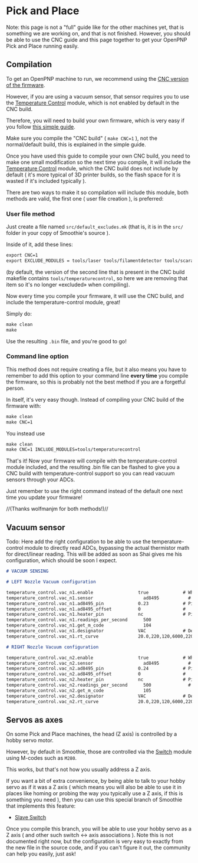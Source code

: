 
# Pick and Place

Note: this page is not a "full" guide like for the other machines yet, that is something we are working on, and that is not finished. However, you should be able to use the CNC guide and this page together to get your OpenPNP Pick and Place running easily.

## Compilation

To get an OpenPNP machine to run, we recommend using the [CNC version of the firmware](grbl-mode).

However, if you are using a vacuum sensor, that sensor requires you to use the [Temperature Control](temperaturecontrol) module, which is not enabled by default in the CNC build.

Therefore, you will need to build your own firmware, which is very easy if you follow [this simple guide](compiling-smoothie).

Make sure you compile the "CNC build" ( `make CNC=1` ), not the normal/default build, this is explained in the simple guide.

Once you have used this guide to compile your own CNC build, you need to make one small modification so the next time you compile, it will include the [Temperature Control](temperaturecontrol) module, which the CNC build does not include by default ( it's more typical of 3D printer builds, so the flash space for it is wasted if it's included typically ).

There are two ways to make it so compilation will include this module, both methods are valid, the first one ( user file creation ), is preferred:

### User file method

Just create a file named `src/default_excludes.mk` (that is, it is in the `src/` folder in your copy of Smoothie's source ).

Inside of it, add these lines:

```markdown
export CNC=1
export EXCLUDE_MODULES = tools/laser tools/filamentdetector tools/scaracal tools/extruder
```

(by default, the version of the second line that is present in the CNC build makefile contains `tools/temperaturecontrol`, so here we are removing that item so it's no longer «excluded» when compiling).

Now every time you compile your firmware, it will use the CNC build, and include the temperature-control module, great!

Simply do:

```markdown
make clean
make
```

Use the resulting `.bin` file, and you're good to go!

### Command line option

This method does not require creating a file, but it also means you have to remember to add this option to your command line **every time** you compile the firmware, so this is probably not the best method if you are a forgetful person. 

In itself, it's very easy though. Instead of compiling your CNC build of the firmware with:

```markdown
make clean
make CNC=1
```

You instead use 

```markdown
make clean
make CNC=1 INCLUDE_MODULES=tools/temperaturecontrol
```

That's it! Now your firmware will compile with the temperature-control module included, and the resulting .bin file can be flashed to give you a CNC build with temperature-control support so you can read vacuum sensors through your ADCs. 

Just remember to use the right command instead of the default one next time you update your firmware!

//(Thanks wolfmanjm for both methods!)//

## Vacuum sensor

Todo: Here add the right configuration to be able to use the temperature-control module to directly read ADCs, bypassing the actual thermistor math for direct/linear reading. This will be added as soon as Shai gives me his configuration, which should be soon I expect.

```markdown
# VACUUM SENSING

# LEFT Nozzle Vacuum configuration

temperature_control.vac_n1.enable                 true             # Whether to activate this ( "hotend" ) module at all.
temperature_control.vac_n1.sensor                   ad8495           #
temperature_control.vac_n1.ad8495_pin             0.23             # Pin for the thermistor to read
temperature_control.vac_n1.ad8495_offset          0                #
temperature_control.vac_n1.heater_pin             nc               # Pin to controls the heater, nc if a read only thermistor.                                                   # thermistor is being defined
temperature_control.vac_n1.readings_per_second      500                # How many times per second to read temperature from the sensor.
temperature_control.vac_n1.get_m_code               104                  # Calling this M-code will return the current temperature.
temperature_control.vac_n1.designator             VAC              # Designator letter for this module
temperature_control.vac_n1.rt_curve               20.0,220,120,6000,220,120000

# RIGHT Nozzle Vacuum configuration

temperature_control.vac_n2.enable                 true             # Whether to activate this ( "hotend" ) module at all.
temperature_control.vac_n2.sensor                   ad8495           #
temperature_control.vac_n2.ad8495_pin             0.24             # Pin for the thermistor to read
temperature_control.vac_n2.ad8495_offset          0                #
temperature_control.vac_n2.heater_pin             nc               # Pin to controls the heater, nc if a read only thermistor.
temperature_control.vac_n2.readings_per_second      500              # How many times per second to read temperature from the sensor.
temperature_control.vac_n2.get_m_code               105                  # Calling this M-code will return the current temperature.
temperature_control.vac_n2.designator             VAC              # Designator letter for this module
temperature_control.vac_n2.rt_curve               20.0,220,120,6000,220,120000
```

## Servos as axes

On some Pick and Place machines, the head (Z axis) is controlled by a hobby servo motor.

However, by default in Smoothie, those are controlled via the [Switch](switch) module using M-codes such as `M280`.

This works, but that's not how you usually address a Z axis. 

If you want a bit of extra convenience, by being able to talk to your hobby servo as if it was a Z axis ( which means you will also be able to use it in places like homing or probing the way you typically use a Z axis, if this is something you need ), then you can use this special branch of Smoothie that implements this feature:

* [Slave Switch](https://github.com/Smoothieware/Smoothieware/tree/feature/slaveswitch)

Once you compile this branch, you will be able to use your hobby servo as a Z axis ( and other such switch <-> axis associations ). Note this is not documented right now, but the configuration is very easy to exactly from the new file in the source code, and if you can't figure it out, the community can help you easily, just ask!
